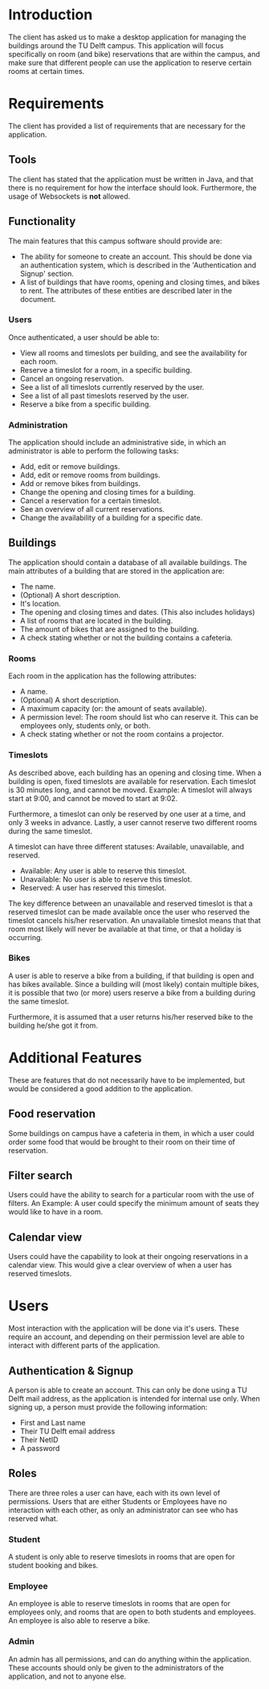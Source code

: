 # Introduction
The client has asked us to make a desktop application for managing the buildings around the TU Delft campus. This application will focus specifically on room (and bike) reservations that are within the campus, and make sure that different people can use the application to reserve certain rooms at certain times.


# Requirements

The client has provided a list of requirements that are necessary for the application.

## Tools

The client has stated that the application must be written in Java, and that there is no requirement for how the interface should look.
Furthermore, the usage of Websockets is **not** allowed.

## Functionality

The main features that this campus software should provide are:

- The ability for someone to create an account.
    This should be done via an authentication system, which is described in the 'Authentication and Signup' section.
- A list of buildings that have rooms, opening and closing times, and bikes to rent.
    The attributes of these entities are described later in the document.


### Users
Once authenticated, a user should be able to:
- View all rooms and timeslots per building, and see the availability for each room.
- Reserve a timeslot for a room, in a specific building.
- Cancel an ongoing reservation.
- See a list of all timeslots currently reserved by the user.
- See a list of all past timeslots reserved by the user.
- Reserve a bike from a specific building.


### Administration
The application should include an administrative side, in which an administrator is able to perform the following tasks:

- Add, edit or remove buildings.
- Add, edit or remove rooms from buildings.
- Add or remove bikes from buildings.
- Change the opening and closing times for a building.
- Cancel a reservation for a certain timeslot.
- See an overview of all current reservations. 
- Change the availability of a building for a specific date.

## Buildings
The application should contain a database of all available buildings. The main attributes of a building that are stored in the application are:

- The name.
- (Optional) A short description.
- It's location.
- The opening and closing times and dates. (This also includes holidays)
- A list of rooms that are located in the building.
- The amount of bikes that are assigned to the building.
- A check stating whether or not the building contains a cafeteria.


### Rooms
Each room in the application has the following attributes:

- A name.
- (Optional) A short description.
- A maximum capacity (or: the amount of seats available).
- A permission level: The room should list who can reserve it. This can be employees only, students only, or both.
- A check stating whether or not the room contains a projector.

### Timeslots
As described above, each building has an opening and closing time. When a building is open, fixed timeslots are available for reservation. Each timeslot is 30 minutes long, and cannot be moved. Example: A timeslot will always start at 9:00, and cannot be moved to start at 9:02.

Furthermore, a timeslot can only be reserved by one user at a time, and only 3 weeks in advance. Lastly, a user cannot reserve two different rooms during the same timeslot.

A timeslot can have three different statuses: Available, unavailable, and reserved.
- Available: Any user is able to reserve this timeslot.
- Unavailable: No user is able to reserve this timeslot.
- Reserved: A user has reserved this timeslot.

The key difference between an unavailable and reserved timeslot is that a reserved timeslot can be made available once the user who reserved the timeslot cancels his/her reservation. An unavailable timeslot means that that room most likely will never be available at that time, or that a holiday is occurring.

### Bikes

A user is able to reserve a bike from a building, if that building is open and has bikes available.
Since a building will (most likely) contain multiple bikes, it is possible that two (or more) users reserve a bike from a building during the same timeslot. 

Furthermore, it is assumed that a user returns his/her reserved bike to the building he/she got it from. 

# Additional Features

These are features that do not necessarily have to be implemented, but would be considered a good addition to the application.

## Food reservation
Some buildings on campus have a cafeteria in them, in which a user could order some food that would be brought to their room on their time of reservation.

## Filter search
Users could have the ability to search for a particular room with the use of filters. An Example: A user could specify the minimum amount of seats they would like to have in a room.

## Calendar view
Users could have the capability to look at their ongoing reservations in a calendar view. This would give a clear overview of when a user has reserved timeslots.

# Users
Most interaction with the application will be done via it's users. These require an account, and depending on their permission level are able to interact with different parts of the application.

## Authentication & Signup
A person is able to create an account. This can only be done using a TU Delft mail address, as the application is intended for internal use only. When signing up, a person must provide the following information:

- First and Last name
- Their TU Delft email address
- Their NetID
- A password

## Roles
There are three roles a user can have, each with its own level of permissions.
Users that are either Students or Employees have no interaction with each other, as only an administrator can see who has reserved what.

### Student
A student is only able to reserve timeslots in rooms that are open for student booking and bikes. 

### Employee
An employee is able to reserve timeslots in rooms that are open for employees only, and rooms that are open to both students and employees. An employee is also able to reserve a bike.

### Admin
An admin has all permissions, and can do anything within the application. These accounts should only be given to the administrators of the application, and not to anyone else.